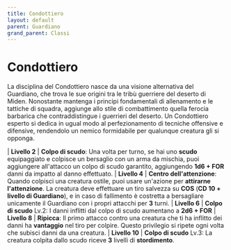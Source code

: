 ```yaml
---
title: Condottiero
layout: default
parent: Guardiano
grand_parent: Classi
---
```


# **Condottiero**

La disciplina del Condottiero nasce da una visione alternativa del Guardiano, che trova le sue origini tra le tribù guerriere del deserto di Miden. Nonostante mantenga i principi fondamentali di allenamento e le tattiche di squadra, aggiunge allo stile di combattimento quella ferocia barbarica che contraddistingue i guerrieri del deserto. Un Condottiero esperto si dedica in ugual modo al perfezionamento di tecniche offensive e difensive, rendendolo un nemico formidabile per qualunque creatura gli si opponga.

| **Livello 2** | **Colpo di scudo**: Una volta per turno, se hai uno **scudo** equipaggiato e colpisce un bersaglio con un arma da mischia, puoi aggiungere all'attacco un colpo di scudo garantito, aggiungendo **1d6 + FOR** danni da impatto al danno effettuato.
| **Livello 4** | **Centro dell'attenzione**: Quando colpisci una creatura ostile, puoi usare un'azione per **attirarne l'attenzione**. La creatura deve effettuare un tiro salvezza su **COS** (**CD 10 + livello di Guardiano**), e in caso di fallimento è costretta a bersagliare unicamente il Guardiano con i propri attacchi per **3** turni.
| **Livello 6** | **Colpo di scudo** Lv.2: I danni inflitti dal colpo di scudo aumentano a **2d6 + FOR**
| **Livello 8** | **Ripicca**: Il primo attacco contro una creatura che ti ha inflitto dei danni ha **vantaggio** nel tiro per colpire. Questo privilegio si ripete ogni volta che subisci danni da una creatura.
| **Livello 10** | **Colpo di scudo** Lv.3: La creatura colpita dallo scudo riceve **3** livelli di **stordimento**.